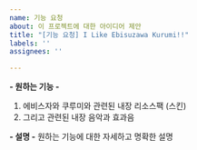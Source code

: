 ```yaml
---
name: 기능 요청
about: 이 프로젝트에 대한 아이디어 제안
title: "[기능 요청] I Like Ebisuzawa Kurumi!!"
labels: ''
assignees: ''

---
```


**- 원하는 기능 -**
1. 에비스자와 쿠루미와 관련된 내장 리소스팩 (스킨)
2. 그리고 관련된 내장 음악과 효과음

**- 설명 -**
원하는 기능에 대한 자세하고 명확한 설명
